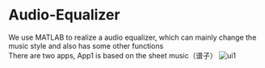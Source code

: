 # Audio-Equalizer
We use MATLAB to realize a audio equalizer, which can mainly change the music style and also has some other functions  
There are two apps, App1 is based on the sheet music（谱子）
![ui1](../ui1.png)
